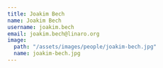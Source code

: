 ```yaml
---
title: Joakim Bech
name: Joakim Bech
username: joakim.bech
email: joakim.bech@linaro.org
image:
  path: "/assets/images/people/joakim-bech.jpg"
  name: joakim-bech.jpg
---
```


